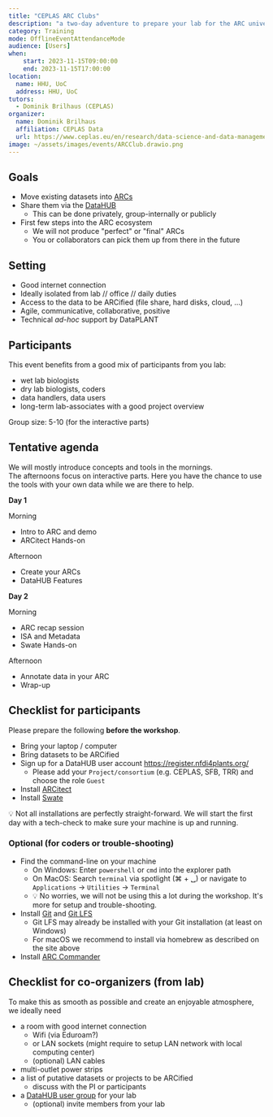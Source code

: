 ```yaml
---
title: "CEPLAS ARC Clubs"
description: "a two-day adventure to prepare your lab for the ARC universe"
category: Training
mode: OfflineEventAttendanceMode
audience: [Users]
when:
    start: 2023-11-15T09:00:00
    end: 2023-11-15T17:00:00
location:
  name: HHU, UoC
  address: HHU, UoC
tutors:
  - Dominik Brilhaus (CEPLAS)
organizer:
  name: Dominik Brilhaus
  affiliation: CEPLAS Data
  url: https://www.ceplas.eu/en/research/data-science-and-data-management
image: ~/assets/images/events/ARCClub.drawio.png
---
```



## Goals

- Move existing datasets into [ARCs](https://nfdi4plants.org/nfdi4plants.knowledgebase/docs/implementation/AnnotatedResearchContext.html)
- Share them via the [DataHUB](https://nfdi4plants.org/nfdi4plants.knowledgebase/docs/implementation/DataHub.html)
  - This can be done privately, group-internally or publicly
- First few steps into the ARC ecosystem
  - We will not produce "perfect" or "final" ARCs
  - You or collaborators can pick them up from there in the future

## Setting

- Good internet connection
- Ideally isolated from lab // office // daily duties
- Access to the data to be ARCified (file share, hard disks, cloud, ...)
- Agile, communicative, collaborative, positive
- Technical *ad-hoc* support by DataPLANT

## Participants

This event benefits from a good mix of participants from you lab:

- wet lab biologists
- dry lab biologists, coders
- data handlers, data users
- long-term lab-associates with a good project overview

Group size: 5-10 (for the interactive parts)

## Tentative agenda

We will mostly introduce concepts and tools in the mornings.  
The afternoons focus on interactive parts. Here you have the chance to use the tools with your own data while we are there to help. 

**Day 1**

Morning
- Intro to ARC and demo
- ARCitect Hands-on

Afternoon
- Create your ARCs
- DataHUB Features

**Day 2**

Morning
- ARC recap session
- ISA and Metadata
- Swate Hands-on

Afternoon
- Annotate data in your ARC
- Wrap-up

## Checklist for participants

Please prepare the following **before the workshop**.

- Bring your laptop / computer
- Bring datasets to be ARCified
- Sign up for a DataHUB user account https://register.nfdi4plants.org/
  - Please add your `Project/consortium` (e.g. CEPLAS, SFB, TRR) and choose the role `Guest`
- Install <a href="https://nfdi4plants.org/nfdi4plants.knowledgebase/docs/ARCitect-Manual/index.html" target="_blank">ARCitect</a>
- Install <a href="https://nfdi4plants.org/nfdi4plants.knowledgebase/docs/SwateManual/Docs01-Installing-Swate.html" target="_blank">Swate</a>

:bulb: Not all installations are perfectly straight-forward. We will start the first day with a tech-check to make sure your machine is up and running.

### Optional (for coders or trouble-shooting)

- Find the command-line on your machine
  - On Windows: Enter `powershell` or `cmd` into the explorer path
  - On MacOS: Search `terminal` via spotlight (&#8984; + &#9251;) or navigate to `Applications` -> `Utilities` -> `Terminal`
  - :bulb: No worries, we will not be using this a lot during the workshop. It's more for setup and trouble-shooting.
- Install <a href="https://git-scm.com/downloads" target="_blank">Git</a> and <a href="https://git-lfs.github.com/" target="_blank">Git LFS</a>
  - Git LFS may already be installed with your Git installation (at least on Windows)
  - For macOS we recommend to install via homebrew as described on the site above
- Install <a href="https://nfdi4plants.org/nfdi4plants.knowledgebase/docs/ArcCommanderManual/index-setup.html" target="_blank">ARC Commander</a>

## Checklist for co-organizers (from lab)

To make this as smooth as possible and create an enjoyable atmosphere, we ideally need

- a room with good internet connection
  - Wifi (via Eduroam?)
  - or LAN sockets (might require to setup LAN  network with local computing center)
  - (optional) LAN cables
- multi-outlet power strips
- a list of putative datasets or projects to be ARCified
  - discuss with the PI or participants
- a <a href="https://nfdi4plants.org/nfdi4plants.knowledgebase/docs/DataHUB-Manual/datahub-CreateGroup.html" target="_blank">DataHUB user group</a> for your lab
  - (optional) invite members from your lab

